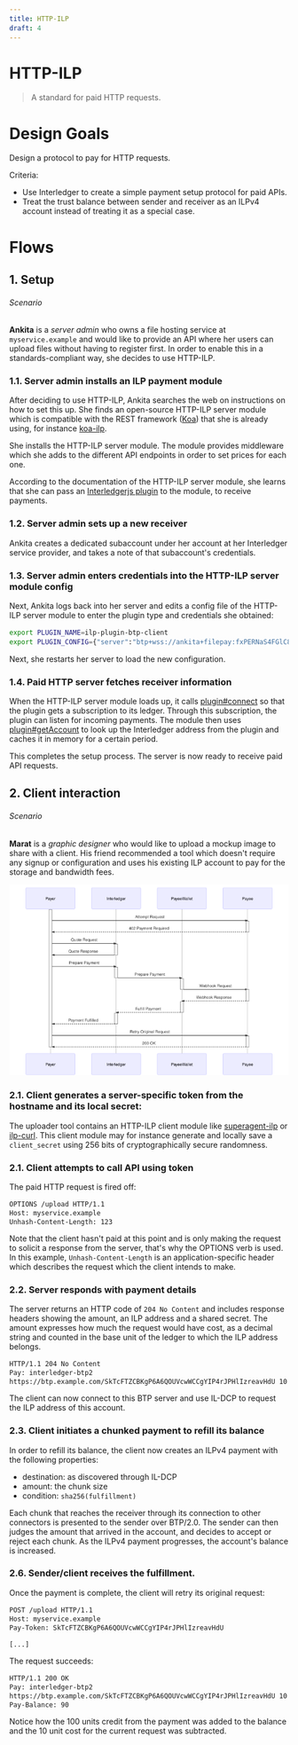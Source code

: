 ```yaml
---
title: HTTP-ILP
draft: 4
---
```

# HTTP-ILP

> A standard for paid HTTP requests.

# Design Goals

Design a protocol to pay for HTTP requests.

Criteria:
* Use Interledger to create a simple payment setup protocol for paid APIs.
* Treat the trust balance between sender and receiver as an ILPv4 account instead of treating it as a special case.

# Flows

## 1. Setup

###### Scenario

**Ankita** is a *server admin* who owns a file hosting service at `myservice.example` and would like to provide an API where her users can upload files without having to register first. In order to enable this in a standards-compliant way, she decides to use HTTP-ILP.

### 1.1. Server admin installs an ILP payment module

After deciding to use HTTP-ILP, Ankita searches the web on instructions on how to set this up. She finds an open-source HTTP-ILP server module which is compatible with the REST framework ([Koa](https://koajs.com)) that she is already using, for instance [koa-ilp](https://github.com/justmoon/koa-ilp).

She installs the HTTP-ILP server module. The module provides middleware which she adds to the different API endpoints in order to set prices for each one.

According to the documentation of the HTTP-ILP server module, she learns that she can pass an [Interledgerjs plugin](../0004-ledger-plugin-interface/0004-ledger-plugin-interface.md) to the module, to receive payments.

### 1.2. Server admin sets up a new receiver


Ankita creates a dedicated subaccount under her account at her Interledger service provider, and takes a note of that subaccount's credentials.

### 1.3. Server admin enters credentials into the HTTP-ILP server module config

Next, Ankita logs back into her server and edits a config file of the HTTP-ILP server module to enter the plugin type and credentials she obtained:

```sh
export PLUGIN_NAME=ilp-plugin-btp-client
export PLUGIN_CONFIG={"server":"btp+wss://ankita+filepay:fxPERNaS4FGlC8H7eg6UfYVlglmFynFc8nh5la9PBGM@nexus.justmoon.com"}
```

Next, she restarts her server to load the new configuration.

### 1.4. Paid HTTP server fetches receiver information

When the HTTP-ILP server module loads up, it calls [plugin#connect](../0004-ledger-plugin-interface/0004-ledger-plugin-interface.md#connect) so that the plugin
gets a subscription to its ledger. Through this subscription, the plugin can listen for incoming payments.
The module then uses [plugin#getAccount](../0004-ledger-plugin-interface/0004-ledger-plugin-interface.md#getaccount) to look up the Interledger address from the plugin
and caches it in memory for a certain period.

This completes the setup process. The server is now ready to receive paid API requests.

## 2. Client interaction

###### Scenario

**Marat** is a *graphic designer* who would like to upload a mockup image to share with a client. His friend recommended a tool which doesn't require any signup or configuration and uses his existing ILP account to pay for the storage and bandwidth fees.

![Sequence Diagram](sequence.png)

### 2.1. Client generates a server-specific token from the hostname and its local secret:

The uploader tool contains an HTTP-ILP client module
like [superagent-ilp](https://github.com/justmoon/superagent-ilp) or [ilp-curl](https://github.com/sharafian/ilp-curl).
This client module may for instance generate and locally save a `client_secret` using 256 bits of cryptographically secure randomness.

### 2.1. Client attempts to call API using token

The paid HTTP request is fired off:

``` http
OPTIONS /upload HTTP/1.1
Host: myservice.example
Unhash-Content-Length: 123
```

Note that the client hasn't paid at this point and is only making the request to solicit a response from the server, that's why the OPTIONS verb is used. In this example,
`Unhash-Content-Length` is an application-specific header which describes the request which the client intends to make.

### 2.2. Server responds with payment details

The server returns an HTTP code of `204 No Content` and includes response headers showing the amount, an ILP address and a shared secret.
The amount expresses how much the request would have cost, as a decimal string and counted in the base unit of the ledger to which the ILP address belongs.

``` http
HTTP/1.1 204 No Content
Pay: interledger-btp2 https://btp.example.com/SkTcFTZCBKgP6A6QOUVcwWCCgYIP4rJPHlIzreavHdU 10
```

The client can now connect to this BTP server and use IL-DCP to request the ILP address of this account.

### 2.3. Client initiates a chunked payment to refill its balance

In order to refill its balance, the client now creates an ILPv4 payment with the following properties:

* destination: as discovered through IL-DCP
* amount: the chunk size
* condition: `sha256(fulfillment)`

Each chunk that reaches the receiver through its connection to other connectors is presented to the sender over BTP/2.0.
The sender can then judges the amount that arrived in the account, and decides to accept or reject each chunk.
As the ILPv4 payment progresses, the account's balance is increased.

### 2.6. Sender/client receives the fulfillment.

Once the payment is complete, the client will retry its original request:

``` http
POST /upload HTTP/1.1
Host: myservice.example
Pay-Token: SkTcFTZCBKgP6A6QOUVcwWCCgYIP4rJPHlIzreavHdU
```
```
[...]
```

The request succeeds:

``` http
HTTP/1.1 200 OK
Pay: interledger-btp2 https://btp.example.com/SkTcFTZCBKgP6A6QOUVcwWCCgYIP4rJPHlIzreavHdU 10
Pay-Balance: 90
```

Notice how the 100 units credit from the payment was added to the balance and the 10 unit cost for the current request was subtracted.
